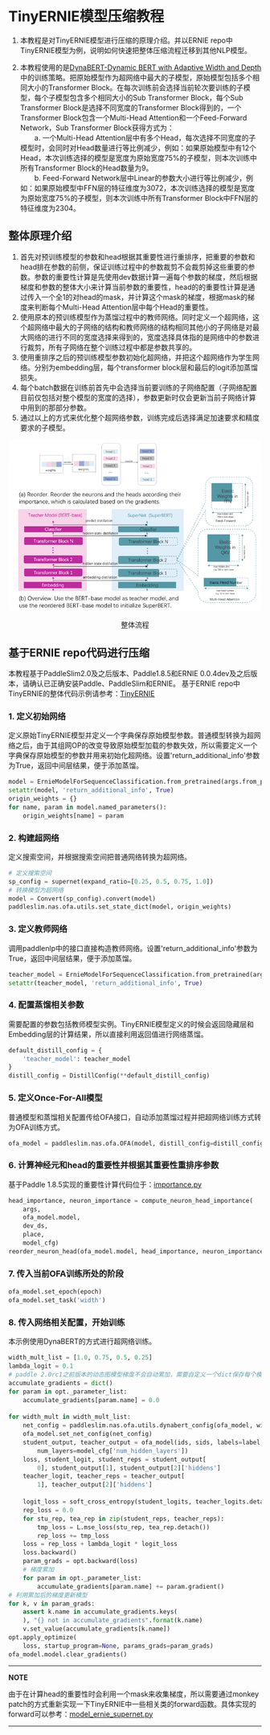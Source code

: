 # TinyERNIE模型压缩教程

1. 本教程是对TinyERNIE模型进行压缩的原理介绍。并以ERNIE repo中TinyERNIE模型为例，说明如何快速把整体压缩流程迁移到其他NLP模型。

2. 本教程使用的是[DynaBERT-Dynamic BERT with Adaptive Width and Depth](https://arxiv.org/abs/2004.04037)中的训练策略。把原始模型作为超网络中最大的子模型，原始模型包括多个相同大小的Transformer Block。在每次训练前会选择当前轮次要训练的子模型，每个子模型包含多个相同大小的Sub Transformer Block，每个Sub Transformer Block是选择不同宽度的Transformer Block得到的，一个Transformer Block包含一个Multi-Head Attention和一个Feed-Forward Network，Sub Transformer Block获得方式为：<br/>
&emsp;&emsp;a. 一个Multi-Head Attention层中有多个Head，每次选择不同宽度的子模型时，会同时对Head数量进行等比例减少，例如：如果原始模型中有12个Head，本次训练选择的模型是宽度为原始宽度75%的子模型，则本次训练中所有Transformer Block的Head数量为9。<br/>
&emsp;&emsp;b. Feed-Forward Network层中Linear的参数大小进行等比例减少，例如：如果原始模型中FFN层的特征维度为3072，本次训练选择的模型是宽度为原始宽度75%的子模型，则本次训练中所有Transformer Block中FFN层的特征维度为2304。

## 整体原理介绍
1. 首先对预训练模型的参数和head根据其重要性进行重排序，把重要的参数和head排在参数的前侧，保证训练过程中的参数裁剪不会裁剪掉这些重要的参数。参数的重要性计算是先使用dev数据计算一遍每个参数的梯度，然后根据梯度和参数的整体大小来计算当前参数的重要性，head的的重要性计算是通过传入一个全1的对head的mask，并计算这个mask的梯度，根据mask的梯度来判断每个Multi-Head Attention层中每个Head的重要性。
2. 使用原本的预训练模型作为蒸馏过程中的教师网络。同时定义一个超网络，这个超网络中最大的子网络的结构和教师网络的结构相同其他小的子网络是对最大网络的进行不同的宽度选择来得到的，宽度选择具体指的是网络中的参数进行裁剪，所有子网络在整个训练过程中都是参数共享的。
3. 使用重排序之后的预训练模型参数初始化超网络，并把这个超网络作为学生网络。分别为embedding层，每个transformer block层和最后的logit添加蒸馏损失。
4. 每个batch数据在训练前首先中会选择当前要训练的子网络配置（子网络配置目前仅包括对整个模型的宽度的选择），参数更新时仅会更新当前子网络计算中用到的那部分参数。
5. 通过以上的方式来优化整个超网络参数，训练完成后选择满足加速要求和精度要求的子模型。

![](./images/ofa_bert.png)
<center>整体流程</center>

## 基于ERNIE repo代码进行压缩
本教程基于PaddleSlim2.0及之后版本、Paddle1.8.5和ERNIE 0.0.4dev及之后版本，请确认已正确安装Paddle、PaddleSlim和ERNIE。
基于ERNIE repo中TinyERNIE的整体代码示例请参考：[TinyERNIE](https://github.com/PaddlePaddle/PaddleSlim/blob/develop/demo/ofa/ernie/README.md)

### 1. 定义初始网络
定义原始TinyERNIE模型并定义一个字典保存原始模型参数。普通模型转换为超网络之后，由于其组网OP的改变导致原始模型加载的参数失效，所以需要定义一个字典保存原始模型的参数并用来初始化超网络。设置'return_additional_info'参数为True，返回中间层结果，便于添加蒸馏。
```python
model = ErnieModelForSequenceClassification.from_pretrained(args.from_pretrained, num_labels=3, name='')
setattr(model, 'return_additional_info', True)
origin_weights = {}
for name, param in model.named_parameters():
    origin_weights[name] = param
```

### 2. 构建超网络
定义搜索空间，并根据搜索空间把普通网络转换为超网络。
```python
# 定义搜索空间
sp_config = supernet(expand_ratio=[0.25, 0.5, 0.75, 1.0])
# 转换模型为超网络
model = Convert(sp_config).convert(model)
paddleslim.nas.ofa.utils.set_state_dict(model, origin_weights)
```

### 3. 定义教师网络
调用paddlenlp中的接口直接构造教师网络。设置'return_additional_info'参数为True，返回中间层结果，便于添加蒸馏。
```python
teacher_model = ErnieModelForSequenceClassification.from_pretrained(args.from_pretrained, num_labels=3, name='teacher')
setattr(teacher_model, 'return_additional_info', True)
```

### 4. 配置蒸馏相关参数
需要配置的参数包括教师模型实例。TinyERNIE模型定义的时候会返回隐藏层和Embedding层的计算结果，所以直接利用返回值进行网络蒸馏。
```python
default_distill_config = {
    'teacher_model': teacher_model
}
distill_config = DistillConfig(**default_distill_config)
```

### 5. 定义Once-For-All模型
普通模型和蒸馏相关配置传给OFA接口，自动添加蒸馏过程并把超网络训练方式转为OFA训练方式。
```python
ofa_model = paddleslim.nas.ofa.OFA(model, distill_config=distill_config)
```

### 6. 计算神经元和head的重要性并根据其重要性重排序参数
基于Paddle 1.8.5实现的重要性计算代码位于：[importance.py](https://github.com/PaddlePaddle/PaddleSlim/blob/develop/demo/ofa/ernie/ernie_supernet/importance.py)
```python
head_importance, neuron_importance = compute_neuron_head_importance(
    args,
    ofa_model.model,
    dev_ds,
    place,
    model_cfg)
reorder_neuron_head(ofa_model.model, head_importance, neuron_importance)
```

### 7. 传入当前OFA训练所处的阶段
```python
ofa_model.set_epoch(epoch)
ofa_model.set_task('width')
```

### 8. 传入网络相关配置，开始训练
本示例使用DynaBERT的方式进行超网络训练。
```python
width_mult_list = [1.0, 0.75, 0.5, 0.25]
lambda_logit = 0.1
# paddle 2.0rc1之前版本的动态图模型梯度不会自动累加，需要自定义一个dict保存每个模型的梯度，自行进行梯度累加
accumulate_gradients = dict()
for param in opt._parameter_list:
    accumulate_gradients[param.name] = 0.0

for width_mult in width_mult_list:
    net_config = paddleslim.nas.ofa.utils.dynabert_config(ofa_model, width_mult)
    ofa_model.set_net_config(net_config)
    student_output, teacher_output = ofa_model(ids, sids, labels=label,
        num_layers=model_cfg['num_hidden_layers'])
    loss, student_logit, student_reps = student_output[
        0], student_output[1], student_output[2]['hiddens']
    teacher_logit, teacher_reps = teacher_output[
        1], teacher_output[2]['hiddens']

    logit_loss = soft_cross_entropy(student_logits, teacher_logits.detach())
    rep_loss = 0.0
    for stu_rep, tea_rep in zip(student_reps, teacher_reps):
        tmp_loss = L.mse_loss(stu_rep, tea_rep.detach())
        rep_loss += tmp_loss
    loss = rep_loss + lambda_logit * logit_loss
    loss.backward()
    param_grads = opt.backward(loss)
    # 梯度累加
    for param in opt._parameter_list:
        accumulate_gradients[param.name] += param.gradient()
# 利用累加后的梯度更新模型
for k, v in param_grads:
    assert k.name in accumulate_gradients.keys(
    ), "{} not in accumulate_gradients".format(k.name)
    v.set_value(accumulate_gradients[k.name])
opt.apply_optimize(
    loss, startup_program=None, params_grads=param_grads)
ofa_model.model.clear_gradients()
```

---
**NOTE**

由于在计算head的重要性时会利用一个mask来收集梯度，所以需要通过monkey patch的方式重新实现一下TinyERNIE中一些相关类的forward函数。具体实现的forward可以参考：[model_ernie_supernet.py](https://github.com/PaddlePaddle/PaddleSlim/blob/develop/demo/ofa/ernie/ernie_supernet/modeling_ernie_supernet.py)

---
